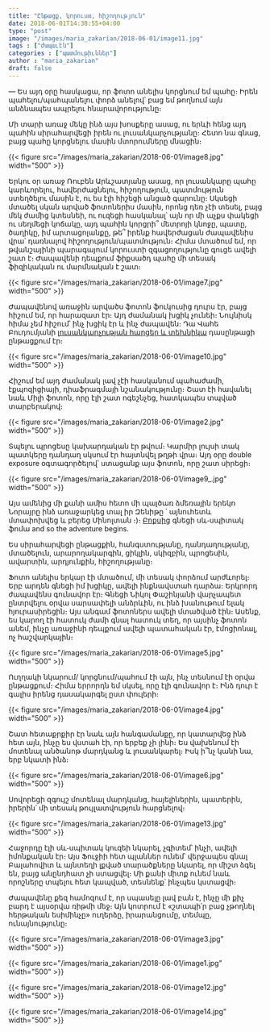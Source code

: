 ```yaml
---
title: "Ընթացք, կորուստ, հիշողություն"
date: 2018-06-01T14:38:55+04:00
type: "post"
image: "/images/maria_zakarian/2018-06-01/image11.jpg"
tags : ["ժապաւէն"]
categories : ["պատմութիւններ"]
author : "maria_zakarian"
draft: false
--- 
```


— Ես այդ օրը հասկացա, որ ֆոտո անելիս կորցնում եմ պահը։ Իրեն պահելու/պահպանելու փորձ անելով՝ բաց եմ թողնում այն անձնապես ապրելու հնարավորությունը։

Մի տարի առաջ մեկը ինձ այս խոսքերը ասաց, ու երևի հենց այդ պահին սիրահարվեցի իրեն ու լուսանկարչությանը։ Հետո նա գնաց, բայց պահը կորցնելու մասին մտորումները մնացին։ 

{{< figure src="/images/maria_zakarian/2018-06-01/image8.jpg" width="500" >}}

Երկու օր առաջ Ռուբեն Արևշատյանը ասաց, որ լուսանկարը պահը կարևորելու, հավերժացնելու, հիշողություն, պատմություն ստեղծելու մասին է, ու ես էլի հիշեցի անցած գարունը։ Սկսեցի մտածել սկան արված ֆոտոներիս մասին, որոնց դեռ չէի տեսել, բայց մեկ ժամից կտեսնեի, ու ուզեցի հասկանալ՝ այն որ մի աչքս փակեցի ու սեղմեցի կոճակը, այդ պահին կորցրի՞ մետրոյի կնոջը, պատը, ծաղիկը, իմ արտացոլանքը, թե՞ իրենք հավերժացան ժապավենիս վրա՝ դառնալով հիշողություն/պատմություն։ Հիմա մտածում եմ, որ թվանշայինի պարագայում կորուստի զգացողությունը գուցե ավելի շատ է։ Ժապավենի դեպքում ֆիքսածդ պահը մի տեսակ ֆիզիկական ու մարմնական է շատ։


{{< figure src="/images/maria_zakarian/2018-06-01/image7.jpg" width="500" >}}

Ժապավենով առաջին արվածս ֆոտոն ֆուկուսից դուրս էր, բայց հիշում եմ, որ հարազատ էր։ Այդ ժամանակ խցիկ չունեի։ Նույնիսկ հիմա չեմ հիշում՝ ինչ խցիկ էր և ինչ ժապավեն։ Դա Վահե Բուդումյանի [լուսանկարչության հարցեր և տեխնիկա](https։//www.google.com/url?q=https։//www.facebook.com/pg/focus.org.am/photos/?tab%3Dalbum%26album_id%3D768641329815871&sa=D&ust=1527848605309000) դասընթացի ընթացքում էր։


{{< figure src="/images/maria_zakarian/2018-06-01/image10.jpg" width="500" >}}

Հիշում եմ այդ ժամանակ լավ չէի հասկանում պահաժամի, էքպոզիցիայի, դիաֆրագմայի նշանակությունը։ Շատ էի հավանել նաև Միլի ֆոտոն, որը էլի շատ ոգեշնչեց, հատկապես տպված տարբերակով։


{{< figure src="/images/maria_zakarian/2018-06-01/image2.jpg" width="500" >}}

Տպելու պրոցեսը կախարդական էր թվում։ Կարմիր լույսի տակ պատկերը դանդաղ սկսում էր հայտնվել թղթի վրա։ Այդ օրը double exposure օգտագործելով՝ ստացանք այս ֆոտոն, որը շատ սիրեցի։


{{< figure src="/images/maria_zakarian/2018-06-01/image9_.jpg" width="500" >}}

Այս ամենից մի քանի ամիս հետո մի պայծառ ձմեռային երեկո Նորայրը ինձ առաջարկեց տալ իր Զենիթը ՝ այնուհետև մտափոխվեց և բերեց Մինոլտան ։)։ [Բոքսից](https://www.facebook.com/Boxlaby/) գնեցի սև֊սպիտակ ֆոմա and so the adventure begins.

Ես սիրահարվեցի ընթացքին, հանգստությանը, դանդաղությանը, մտածելուն, արարողակարգին, ցիկլին, սկիզբին, պրոցեսին, ավարտին, արդյունքին, հիշողությանը։

Ֆոտո անելիս երկար էի մտածում, մի տեսակ փորձում արժևորել։ Երբ արդեն գնեցի իմ խցիկը, ավելի ինքնավստահ դարձա։ Երկրորդ ժապավենս գունավոր էր։ Գնեցի Նիկոլ Փաշինյանի վարչապետ ընտրվելու օրվա սարսափելի անձրևին, ու ինձ խանութում ելակ հյուրասիրեցին։ Այս անգամ ֆոտոներս ավելի մտածված էին։ Ասենք, ես կարող էի հատուկ ժամի գնալ հատուկ տեղ, որ այսինչ ֆոտոն անեմ, ինչը առաջինի դեպքում ավելի պատահական էր, էմոցիոնալ, ոչ հաշվարկային։


{{< figure src="/images/maria_zakarian/2018-06-01/image5.jpg" width="500" >}}

Ուղղակի նկարում/ կորցնում/պահում էի այն, ինչ տեսնում էի օրվա ընթացքում։ Հիմա երրորդն եմ սկսել, որը էլի գունավոր է։ Ինձ դուր է գալիս իրենց դասակարգել ըստ փուլերի։

{{< figure src="/images/maria_zakarian/2018-06-01/image4.jpg" width="500" >}}

Շատ հետաքրքիր էր նաև այն  հանգամանքը, որ կատարվեց ինձ հետ այն, ինչը ես վստահ էի, որ երբեք չի լինի։ Ես վախենում էի մոտենալ անծանոթ մարդկանց և լուսանկարել։ Իսկ ի՞նչ կանի նա, երբ նկատի ինձ։


{{< figure src="/images/maria_zakarian/2018-06-01/image6.jpg" width="500" >}}

Սովորեցի զգույշ մոտենալ մարդկանց, հայելիներին, պատերին, իրերին՝ մի տեսակ թույլատվություն հարցնելով։

{{< figure src="/images/maria_zakarian/2018-06-01/image13.jpg" width="500" >}}

Հաջորդը էլի սև֊սպիտակ կուզեի նկարել, չգիտեմ՝ ինչի, ավելի իմոնքական էր։ Այս Ֆուջիի հետ պլաններ ունեմ՝ վերջապես գնալ Բալահովիտ և այնտեղի լքված տարածքները նկարել, որ միշտ ձգել են, բայց անընդհատ չի ստացվել։ Մի քանի միտք ունեմ նաև որոշները տպելու հետ կապված, տեսնենք՝ ինչպես կստացվի։

Ժապավենը քեզ համոզում է, որ սպասելը լավ բան է, ինչը մի քիչ բարդ է այսօրվա ռիթմի մեջ։ Այն կոտրում է «շտապի՛ր բաց չթողնել հերթական եսիմինչը»  ուղերձը, իրարանցումը, տեմպը, ունայնությունը։

{{< figure src="/images/maria_zakarian/2018-06-01/image3.jpg" width="500" >}}

{{< figure src="/images/maria_zakarian/2018-06-01/image1.jpg" width="500" >}}

{{< figure src="/images/maria_zakarian/2018-06-01/image12.jpg" width="500" >}}

{{< figure src="/images/maria_zakarian/2018-06-01/image14.jpg" width="500" >}}

